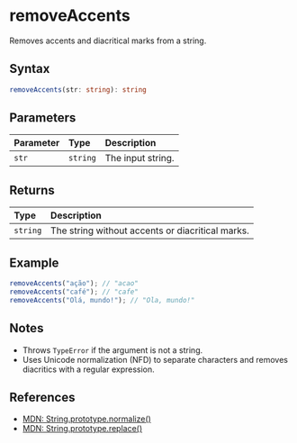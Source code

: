 # removeAccents

Removes accents and diacritical marks from a string.

## Syntax
```typescript
removeAccents(str: string): string
```

## Parameters
| Parameter | Type     | Description                                 |
| :-------- | :------- | :------------------------------------------ |
| `str`     | `string` | The input string.                           |

## Returns
| Type      | Description                                 |
| :-------- | :------------------------------------------ |
| `string`  | The string without accents or diacritical marks. |

## Example
```typescript
removeAccents("ação"); // "acao"
removeAccents("café"); // "cafe"
removeAccents("Olá, mundo!"); // "Ola, mundo!"
```

## Notes
- Throws `TypeError` if the argument is not a string.
- Uses Unicode normalization (NFD) to separate characters and removes diacritics with a regular expression.

## References
- [MDN: String.prototype.normalize()](https://developer.mozilla.org/en-US/docs/Web/JavaScript/Reference/Global_Objects/String/normalize)
- [MDN: String.prototype.replace()](https://developer.mozilla.org/en-US/docs/Web/JavaScript/Reference/Global_Objects/String/replace)